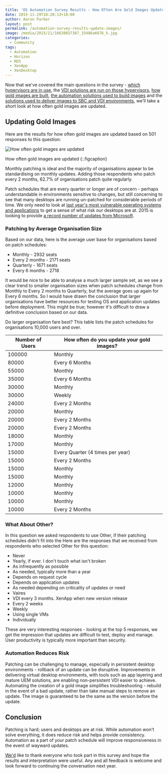 ```yaml
---
title: 'OS Automation Survey Results - How Often Are Gold Images Updated?'
date: 2015-11-29T18:28:13+10:00
author: Aaron Parker
layout: post
permalink: /automation-survey-results-update-images/
image: /media/2015/11/16638657367_33486a6676_k.jpg
categories:
  - Community
tags:
  - Automation
  - Horizon
  - RDS
  - XenApp
  - XenDesktop
---
```

Now that we've covered the main questions in the survey - [which hypervisors are in use]({{site.baseurl}}/automation-survey-results-hypervisor/), the [VDI solutions are run on those hypervisors]({{site.baseurl}}/automation-survey-results-vdi-platforms/), [how gold images are built]({{site.baseurl}}/automation-survey-results-build-gold-images/), [the automation solutions used to build images](http://xenappblog.com/2015/os-automation-survey-results-automation-solutions/) and the [solutions used to deliver images to SBC and VDI environments]({{site.baseurl}}/automation-survey-results-deliver-images/), we'll take a short look at how often gold images are updated.

## Updating Gold Images

Here are the results for how often gold images are updated based on 501 responses to this question:

![How often gold images are updated]({{site.baseurl}}/media/2015/11/HowOftenAreImagesUpdated.png)

How often gold images are updated
{:.figcaption}

Monthly patching is ideal and the majority of organisations appear to be standardising on monthly updates. Adding those respondents who patch every 2 months, 62.7% of organisations patch quite regularly.

Patch schedules that are every quarter or longer are of concern - perhaps understandable in environments sensitive to changes, but still concerning to see that many desktops are running un-patched for considerable periods of time. We only need to look at [last year's most vulnerable operating systems and applications](http://www.gfi.com/blog/most-vulnerable-operating-systems-and-applications-in-2014/) to get a sense of what risk our desktops are at. 2015 is looking to provide [a record number of updates from Microsoft](http://news.softpedia.com/news/Record-Number-of-Microsoft-Patches-in-2015-Less-Secure-Windows-or-More-Active-Hackers-481007.shtml).

### Patching by Average Organisation Size

Based on our data, here is the average user base for organisations based on patch schedules:

* Monthly - 2932 seats
* Every 2 months - 2171 seats
* Quarterly - 1671 seats
* Every 6 months - 2718

It would be nice to be able to analyse a much larger sample set, as we see a clear trend to smaller organisation sizes when patch schedules change from Monthly to Every 2 months to Quarterly, but the average goes up again for Every 6 months. So I would have drawn the conclusion that larger organisations have better resources for testing OS and application updates before deployment. This might be true; however it's difficult to draw a definitive conclusion based on our data.

Do larger organisation fare best? This table lists the patch schedules for organisations 10,000 users and over.

|Number of Users|How often do you update your gold images?                                                         |
|---------------|----------------------------------------------------------------------------------------------------|
|100000         |Monthly                                                                                             |
|80000          |Every 6 Months                                                                                      |
|55000          |Monthly                                                                                             |
|35000          |Every 6 Months                                                                                      |
|30000          |Monthly                                                                                             |
|30000          |Weekly                                                                                              |
|24000          |Every 2 Months                                                                                      |
|20000          |Monthly                                                                                             |
|20000          |Every 2 Months                                                                                      |
|20000          |Every 2 Months                                                                                      |
|18000          |Monthly                                                                                             |
|17000          |Monthly                                                                                             |
|15000          |Every Quarter (4 times per year)                                                                    |
|15000          |Every 2 Months                                                                                      |
|15000          |Monthly                                                                                             |
|15000          |Monthly                                                                                             |
|12000          |Monthly                                                                                             |
|10000          |Monthly                                                                                             |
|10000          |Monthly                                                                                             |
|10000          |Every 2 Months                                                                                      |

### What About Other?

In this question we asked respondents to use Other, if their patching schedules didn't fit into the Here are the responses that we received from respondents who selected Other for this question:

* Never
* Yearly, if ever. I don't touch what isn't broken
* As infrequently as possible
* As needed, typically more than a year
* Depends on request cycle
* Depends on application updates
* As needed depending on criticality of updates or need
* Vaires
* VDI every 3 months. XenApp when new version release
* Every 2 weeks
* Weekly
* Using single VMs
* Individually

These are very interesting responses - looking at the top 5 responses, we get the impression that updates are difficult to test, deploy and manage. User productivity is typically more important than security.

### Automation Reduces Risk

Patching can be challenging to manage, especially in persistent desktop environments - rollback of an update can be disruptive. Improvements in delivering virtual desktop environments, with tools such as app layering and mature UEM solutions, are enabling non-persistent VDI easier to achieve. Automating the creation of a gold image simplifies troubleshooting - rebuild in the event of a bad update, rather than take manual steps to remove an update. The image is guaranteed to be the same as the version before the update.

## Conclusion

Patching is hard; users and desktops are at risk. While automation won't solve everything, it does reduce risk and helps provide consistency. Automation as a part of your patch schedule will improve responsiveness in the event of wayward updates.

[We'd](http://xenappblog.com) like to thank everyone who took part in this survey and hope the results and interpretation were useful. Any and all feedback is welcome and look forward to continuing the conversation next year.
